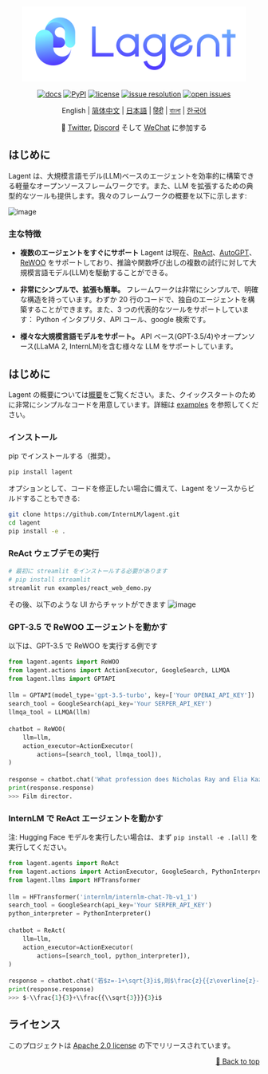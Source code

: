 <div id="top"></div>
<div align="center">
  <img src="docs/imgs/lagent_logo.png" width="450"/>

[![docs](https://img.shields.io/badge/docs-latest-blue)](https://lagent.readthedocs.io/en/latest/)
[![PyPI](https://img.shields.io/pypi/v/lagent)](https://pypi.org/project/lagent)
[![license](https://img.shields.io/github/license/InternLM/lagent.svg)](https://github.com/InternLM/lagent/tree/main/LICENSE)
[![issue resolution](https://img.shields.io/github/issues-closed-raw/InternLM/lagent)](https://github.com/InternLM/lagent/issues)
[![open issues](https://img.shields.io/github/issues-raw/InternLM/lagent)](https://github.com/InternLM/lagent/issues)

English | [简体中文](README_zh-CN.md) | [日本語](README_ja_JP.md) | [हिंदी](README_in_HIN.md) | [বাংলা](README_in_beng.md) | [한국어](README_KR_Kr.md)

</div>

<p align="center">
    👋 <a href="https://twitter.com/intern_lm" target="_blank">Twitter</a>, <a href="https://discord.gg/xa29JuW87d" target="_blank">Discord</a> そして <a href="https://r.vansin.top/?r=internwx" target="_blank">WeChat</a> に参加する
</p>

## はじめに

Lagent は、大規模言語モデル(LLM)ベースのエージェントを効率的に構築できる軽量なオープンソースフレームワークです。また、LLM を拡張するための典型的なツールも提供します。我々のフレームワークの概要を以下に示します:

![image](https://github.com/InternLM/lagent/assets/24351120/cefc4145-2ad8-4f80-b88b-97c05d1b9d3e)

### 主な特徴

- **複数のエージェントをすぐにサポート** Lagent は現在、[ReAct](https://arxiv.org/abs/2210.03629)、[AutoGPT](https://github.com/Significant-Gravitas/Auto-GPT)、[ReWOO](https://arxiv.org/abs/2305.18323) をサポートしており、推論や関数呼び出しの複数の試行に対して大規模言語モデル(LLM)を駆動することができる。

- **非常にシンプルで、拡張も簡単。** フレームワークは非常にシンプルで、明確な構造を持っています。わずか 20 行のコードで、独自のエージェントを構築することができます。また、3 つの代表的なツールをサポートしています： Python インタプリタ、API コール、google 検索です。

- **様々な大規模言語モデルをサポート。** API ベース(GPT-3.5/4)やオープンソース(LLaMA 2, InternLM)を含む様々な LLM をサポートしています。

## はじめに

Lagent の概要については[概要](docs/ja/get_started/overview.md)をご覧ください。また、クイックスタートのために非常にシンプルなコードを用意しています。詳細は [examples](examples/) を参照してください。

### インストール

pip でインストールする（推奨）。

```bash
pip install lagent
```

オプションとして、コードを修正したい場合に備えて、Lagent をソースからビルドすることもできる:

```bash
git clone https://github.com/InternLM/lagent.git
cd lagent
pip install -e .
```

### ReAct ウェブデモの実行

```bash
# 最初に streamlit をインストールする必要があります
# pip install streamlit
streamlit run examples/react_web_demo.py
```

その後、以下のような UI からチャットができます
![image](https://github.com/InternLM/lagent/assets/24622904/3aebb8b4-07d1-42a2-9da3-46080c556f68)

### GPT-3.5 で ReWOO エージェントを動かす

以下は、GPT-3.5 で ReWOO を実行する例です

```python
from lagent.agents import ReWOO
from lagent.actions import ActionExecutor, GoogleSearch, LLMQA
from lagent.llms import GPTAPI

llm = GPTAPI(model_type='gpt-3.5-turbo', key=['Your OPENAI_API_KEY'])
search_tool = GoogleSearch(api_key='Your SERPER_API_KEY')
llmqa_tool = LLMQA(llm)

chatbot = ReWOO(
    llm=llm,
    action_executor=ActionExecutor(
        actions=[search_tool, llmqa_tool]),
)

response = chatbot.chat('What profession does Nicholas Ray and Elia Kazan have in common')
print(response.response)
>>> Film director.
```

### InternLM で ReAct エージェントを動かす

注: Hugging Face モデルを実行したい場合は、まず `pip install -e .[all]` を実行してください。

```python
from lagent.agents import ReAct
from lagent.actions import ActionExecutor, GoogleSearch, PythonInterpreter
from lagent.llms import HFTransformer

llm = HFTransformer('internlm/internlm-chat-7b-v1_1')
search_tool = GoogleSearch(api_key='Your SERPER_API_KEY')
python_interpreter = PythonInterpreter()

chatbot = ReAct(
    llm=llm,
    action_executor=ActionExecutor(
        actions=[search_tool, python_interpreter]),
)

response = chatbot.chat('若$z=-1+\sqrt{3}i$,则$\frac{z}{{z\overline{z}-1}}=\left(\ \ \right)$')
print(response.response)
>>> $-\\frac{1}{3}+\\frac{{\\sqrt{3}}}{3}i$
```

## ライセンス

このプロジェクトは [Apache 2.0 license](LICENSE) の下でリリースされています。
<p align="right"><a href="#top">🔼 Back to top</a></p>
